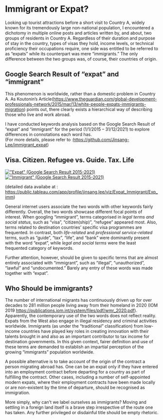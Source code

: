 # Immigrant or Expat?

Looking up tourist attractions before a short visit to Country A, widely known for its tremendously large non-national population, I encountered a dichotomy in multiple online posts and articles written by, and about, two groups of residents in Country A. Regardless of their duration and purpose of stay in the country, types of visas they hold, income levels, or technical proficiency their occupations require, one side was entitled to be referred to as “expats” while its counterpart was mere “immigrants.” The only difference between the two groups was, of course, their countries of origin.

##  Google Search Result of “expat” and “immigrant”

This phenomenon is worldwide, rather than a domestic problem in Country A. As Koutonin’s Article(https://www.theguardian.com/global-development-professionals-network/2015/mar/13/white-people-expats-immigrants-migration) points out, there clearly exists a hierarchical way of describing those who live and work abroad.

I have conducted keywords analysis based on the Google Search Result of “expat” and “immigrant” for the period (1/1/2015 – 31/12/2021) to explore differences in connotations each word has.    
(For more details, please refer to :https://github.com/Jinsang-Lee/immigrant_expat)


## Visa. Citizen. Refugee vs. Guide. Tax. Life

<div class='tableauPlaceholder' id='viz1648213104070' style='position: relative'><noscript><a href='#'><img alt='&quot;Expat&quot; (Google Search Result 2015-2021) ' src='https:&#47;&#47;public.tableau.com&#47;static&#47;images&#47;Ex&#47;Expat_Immigrant&#47;Expat&#47;1_rss.png' style='border: none' /></a></noscript><object class='tableauViz'  style='display:none;'><param name='host_url' value='https%3A%2F%2Fpublic.tableau.com%2F' /> <param name='embed_code_version' value='3' /> <param name='site_root' value='' /><param name='name' value='Expat_Immigrant&#47;Expat' /><param name='tabs' value='no' /><param name='toolbar' value='yes' /><param name='static_image' value='https:&#47;&#47;public.tableau.com&#47;static&#47;images&#47;Ex&#47;Expat_Immigrant&#47;Expat&#47;1.png' /> <param name='animate_transition' value='yes' /><param name='display_static_image' value='yes' /><param name='display_spinner' value='yes' /><param name='display_overlay' value='yes' /><param name='display_count' value='yes' /><param name='language' value='ko-KR' /></object></div>           

<div class='tableauPlaceholder' id='viz1648213757052' style='position: relative'><noscript><a href='#'><img alt='&quot;Immigrant&quot; (Google Search Result 2015-2021) ' src='https:&#47;&#47;public.tableau.com&#47;static&#47;images&#47;Ex&#47;Expat_Immigrant&#47;Immigrant&#47;1_rss.png' style='border: none' /></a></noscript><object class='tableauViz'  style='display:none;'><param name='host_url' value='https%3A%2F%2Fpublic.tableau.com%2F' /> <param name='embed_code_version' value='3' /> <param name='site_root' value='' /><param name='name' value='Expat_Immigrant&#47;Immigrant' /><param name='tabs' value='no' /><param name='toolbar' value='yes' /><param name='static_image' value='https:&#47;&#47;public.tableau.com&#47;static&#47;images&#47;Ex&#47;Expat_Immigrant&#47;Immigrant&#47;1.png' /> <param name='animate_transition' value='yes' /><param name='display_static_image' value='yes' /><param name='display_spinner' value='yes' /><param name='display_overlay' value='yes' /><param name='display_count' value='yes' /><param name='language' value='ko-KR' /><param name='filter' value='publish=yes' /></object></div>               

(detailed data availabe at : https://public.tableau.com/app/profile/jinsang.lee/viz/Expat_Immigrant/Exp_imm)

General internet users associate the two words with other keywords fairly differently. Overall, the two words showcase different focal points of interest. When googling “immigrant”, terms categorised in _legal terms and social status_, such as “visa”, “citizen(ship)”, “refugee” appeared most. Also, terms related to destination countries’ specific visa programmes are frequented. In contrast, both _life-related_ and _professional service-related_ terms, such as “guide”, “tax”, “life”, and “bank” were dominantly present with the word “expat”, while _legal and social terms_ were the least frequented category of keywords.

Further attention, however, should be given to specific terms that are almost entirely associated with “immigrant”, such as “illegal”, “unauthorized”, “lawful” and “undocumented.” Barely any entry of these words was made together with “expat”. 

## Who Should be immigrants?

The number of international migrants has continuously driven up for over decades to 281 million people living away from their homeland in 2020 (IOM 2019 https://publications.iom.int/system/files/pdf/wmr_2020.pdf). Apparently, the contemporary use of the two words does not reflect reality. Expats from the West also engage in illegal residency and criminal activities worldwide. Immigrants (as under the “traditional” classification) from low-income countries have played key roles in creating innovation with their talents brought in and also as an important contributor to tax income for destination governments. In this given context, fairer definition and use of these terms are demanded to establish an impartial perception of the growing “immigrants” population worldwide.

A possible alternative is to take account of the origin of the contract a person migrating abroad has. One can be an expat only if they have entered into an employment contract before departing for a country as part of fulfilling the contract. Other cases, including a number of self-appointed modern expats, where their employment contracts have been made locally or are non-existent by the time of departure, should be recognised as immigration.

More simply, why can't we label ourselves as immigrants? Moving and settling in a foreign land itself is a brave step irrespective of the route one has taken. Any further privileged or disdainful title should be empty rhetoric. 
